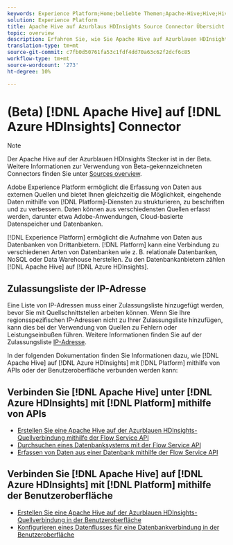 ```yaml
---
keywords: Experience Platform;Home;beliebte Themen;Apache-Hive;Hive;Hive;Azurblauer HDInsights;Azure-Hdinsights;
solution: Experience Platform
title: Apache Hive auf Azurblaus HDInsights Source Connector Übersicht
topic: overview
description: Erfahren Sie, wie Sie Apache Hive auf Azurblauen HDInsights mit APIs oder der Benutzeroberfläche mit Adobe Experience Platform verbinden.
translation-type: tm+mt
source-git-commit: c7fb0d50761fa53c1fdf4dd70a63c62f2dcf6c85
workflow-type: tm+mt
source-wordcount: '273'
ht-degree: 10%

---
```



# (Beta) [!DNL Apache Hive] auf [!DNL Azure HDInsights] Connector

>[!NOTE]
>
>Der Apache Hive auf der Azurblauen HDInsights Stecker ist in der Beta. Weitere Informationen zur Verwendung von Beta-gekennzeichneten Connectors finden Sie unter [Sources overview](../../home.md#terms-and-conditions).

Adobe Experience Platform ermöglicht die Erfassung von Daten aus externen Quellen und bietet Ihnen gleichzeitig die Möglichkeit, eingehende Daten mithilfe von [!DNL Platform]-Diensten zu strukturieren, zu beschriften und zu verbessern. Daten können aus verschiedensten Quellen erfasst werden, darunter etwa Adobe-Anwendungen, Cloud-basierte Datenspeicher und Datenbanken.

[!DNL Experience Platform] ermöglicht die Aufnahme von Daten aus Datenbanken von Drittanbietern. [!DNL Platform] kann eine Verbindung zu verschiedenen Arten von Datenbanken wie z. B. relationale Datenbanken, NoSQL oder Data Warehouse herstellen. Zu den Datenbankanbietern zählen [!DNL Apache Hive] auf [!DNL Azure HDInsights].

## Zulassungsliste der IP-Adresse

Eine Liste von IP-Adressen muss einer Zulassungsliste hinzugefügt werden, bevor Sie mit Quellschnittstellen arbeiten können. Wenn Sie Ihre regionsspezifischen IP-Adressen nicht zu Ihrer Zulassungsliste hinzufügen, kann dies bei der Verwendung von Quellen zu Fehlern oder Leistungseinbußen führen. Weitere Informationen finden Sie auf der Zulassungsliste [IP-Adresse](../../ip-address-allow-list.md).

In der folgenden Dokumentation finden Sie Informationen dazu, wie [!DNL Apache Hive] auf [!DNL Azure HDInsights] mit [!DNL Platform] mithilfe von APIs oder der Benutzeroberfläche verbunden werden kann:

## Verbinden Sie [!DNL Apache Hive] unter [!DNL Azure HDInsights] mit [!DNL Platform] mithilfe von APIs

- [Erstellen Sie eine Apache Hive auf der Azurblauen HDInsights-Quellverbindung mithilfe der Flow Service API](../../tutorials/api/create/databases/hive.md)
- [Durchsuchen eines Datenbanksystems mit der Flow Service API](../../tutorials/api/explore/database-nosql.md)
- [Erfassen von Daten aus einer Datenbank mithilfe der Flow Service API](../../tutorials/api/collect/database-nosql.md)

## Verbinden Sie [!DNL Apache Hive] auf [!DNL Azure HDInsights] mit [!DNL Platform] mithilfe der Benutzeroberfläche

- [Erstellen Sie eine Apache Hive auf der Azurblauen HDInsights-Quellverbindung in der Benutzeroberfläche](../../tutorials/ui/create/databases/hive.md)
- [Konfigurieren eines Datenflusses für eine Datenbankverbindung in der Benutzeroberfläche](../../tutorials/ui/dataflow/databases.md)